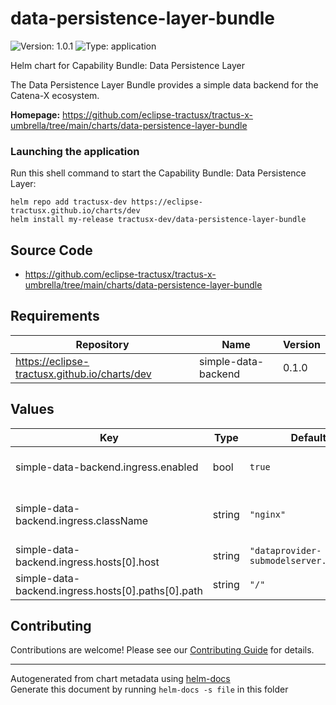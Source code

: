 # data-persistence-layer-bundle




![Version: 1.0.1](https://img.shields.io/badge/Version-1.0.1-informational?style=flat-square) ![Type: application](https://img.shields.io/badge/Type-application-informational?style=flat-square) 

Helm chart for Capability Bundle: Data Persistence Layer

The Data Persistence Layer Bundle provides a simple data backend for the Catena-X ecosystem.


**Homepage:** <https://github.com/eclipse-tractusx/tractus-x-umbrella/tree/main/charts/data-persistence-layer-bundle>

### Launching the application

Run this shell command to start the Capability Bundle: Data Persistence Layer:

```shell
helm repo add tractusx-dev https://eclipse-tractusx.github.io/charts/dev
helm install my-release tractusx-dev/data-persistence-layer-bundle
```



## Source Code

* <https://github.com/eclipse-tractusx/tractus-x-umbrella/tree/main/charts/data-persistence-layer-bundle>

## Requirements

| Repository | Name | Version |
|------------|------|---------|
| https://eclipse-tractusx.github.io/charts/dev | simple-data-backend | 0.1.0 |

## Values

| Key | Type | Default | Description |
|-----|------|---------|-------------|
| simple-data-backend.ingress.enabled | bool | `true` | Enable ingress creation |
| simple-data-backend.ingress.className | string | `"nginx"` | Ingress controller class (nginx) |
| simple-data-backend.ingress.hosts[0].host | string | `"dataprovider-submodelserver.tx.test"` | External hostname |
| simple-data-backend.ingress.hosts[0].paths[0].path | string | `"/"` | URL path to expose |


## Contributing

Contributions are welcome! Please see our [Contributing Guide](/CONTRIBUTING.md) for details.

----------------------------------------------
Autogenerated from chart metadata using [helm-docs](https://github.com/norwoodj/helm-docs/)  
Generate this document by running `helm-docs -s file` in this folder